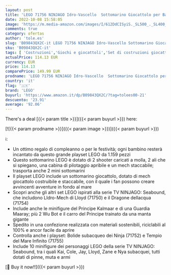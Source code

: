 ```yaml
---
layout: post
title: 'LEGO 71756 NINJAGO Idro-Vascello  Sottomarino Giocattolo per Bambini di 9 Anni con le Minifigure dei Ninja Kai e Nya'
date: 2022-10-08 15:58:05
image: 'https://m.media-amazon.com/images/I/612DdCISyiS._SL500_._SL400_.jpg'
comments: true
category: ofertas
author: 'tole.es'
slug: 'B09843QX2C-it LEGO 71756 NINJAGO Idro-Vascello Sottomarino Giocattolo...'
sku: 'B09843QX2C-it'
tags: [ 'Costruzioni','Giochi e giocattoli','Set di costruzioni giocattolo','lego','🇮🇹', ]
actualPrice: 114.13 EUR
currency: EUR
price: 114.13
comparePrice: 149.99 EUR
prodname: 'LEGO 71756 NINJAGO Idro-Vascello  Sottomarino Giocattolo per Bambini di 9 Anni con le Minifigure dei Ninja Kai e Nya'
country: 'it'
flag: '🇮🇹'
brand: 'LEGO'
buyurl: 'https://www.amazon.it/dp/B09843QX2C/?tag=tolees00-21'
descuento: '23.91'
average: '92.06'
---
```


There's a deal [{{< param title >}}]({{< param buyurl >}})  here:

[![{{< param prodname >}}]({{< param image >}})]({{< param buyurl >}})

ℹ️:

- Un ottimo regalo di compleanno o per le festività; ogni bambino resterà incantato da questo grande playset LEGO da 1.159 pezzi
- Questo sottomarino LEGO è dotato di 2 shooter caricati a molla, 2 ali che si spiegano, una cabina di pilotaggio apribile e un mech staccabile; trasporta anche 2 mini sottomarini
- Il playset LEGO include un sottomarino giocattolo, dotato di mech giocattolo costruibile e staccabile, con il quale i fan possono creare avvincenti avventure in fondo al mare
- Scopri anche gli altri set LEGO ispirati alla serie TV NINJAGO: Seabound, che includono LIdro-Mech di Lloyd (71750) e il Dragone dellacqua (71754)
- Include anche le minifigure del Principe Kalmaar e di una Guardia Maaray; più 2 Wu Bot e il carro del Principe trainato da una manta gigante
- Spedito in una confezione realizzata con materiali sostenibili, riciclabili al 100% e ancor facile da aprire
- Controlla anche i playset: Bolide subacqueo dei Ninja (71752) e Tempio del Mare Infinito (71755)
- Include 10 minifigure dei personaggi LEGO della serie TV NINJAGO: Seabound, tra i quali Kai, Cole, Jay, Lloyd, Zane e Nya subacquei, tutti dotati di pinne, muta e armi

[🛒 Buy it now!!]({{< param buyurl >}})
